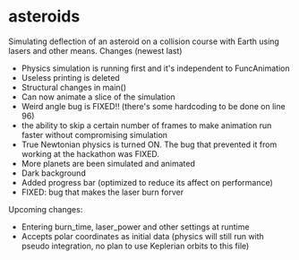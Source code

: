 # asteroids
Simulating deflection of an asteroid on a collision course with Earth using lasers and other means.
Changes (newest last)
- Physics simulation is running first and it's independent to FuncAnimation
- Useless printing is deleted
- Structural changes in main()
- Can now animate a slice of the simulation
- Weird angle bug is FIXED!! (there's some hardcoding to be done on line 96)
- the ability to skip a certain number of frames to make animation run faster without compromising simulation
- True Newtonian physics is turned ON. The bug that prevented it from working at the hackathon was FIXED.
- More planets are been simulated and animated
- Dark background
- Added progress bar (optimized to reduce its affect on performance)
- FIXED: bug that makes the laser burn forver

Upcoming changes:
- Entering burn_time, laser_power and other settings at runtime
- Accepts polar coordinates as initial data (physics will still run with pseudo integration, no plan to use Keplerian orbits to this file)
